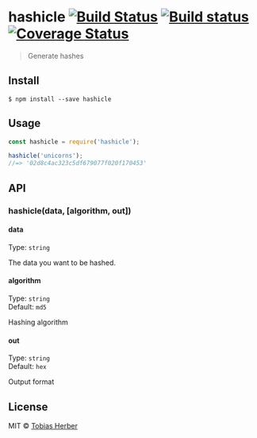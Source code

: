 # hashicle [![Build Status](https://travis-ci.org/herber/hashicle.svg?branch=master)](https://travis-ci.org/herber/hashicle) [![Build status](https://ci.appveyor.com/api/projects/status/ii9qvh69xajoccpp?svg=true)](https://ci.appveyor.com/project/tobihrbr/hashicle) [![Coverage Status](https://coveralls.io/repos/github/tobihrbr/hashicle/badge.svg?branch=master)](https://coveralls.io/github/tobihrbr/hashicle?branch=master)

> Generate hashes

## Install

```
$ npm install --save hashicle
```

## Usage

```js
const hashicle = require('hashicle');

hashicle('unicorns');
//=> '02d8c4ac323c5df679077f020f170453'
```

## API

### hashicle(data, [algorithm, out])

#### data

Type: `string`

The data you want to be hashed.

#### algorithm

Type: `string`<br>
Default: `md5`

Hashing algorithm

#### out

Type: `string`<br>
Default: `hex`

Output format

## License

MIT © [Tobias Herber](https://tobihrbr.com)
